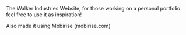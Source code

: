 The Walker Industries Website, for those working on a personal portfolio feel free to use it as inspiration!

Also made it using Mobirise (mobirise.com)
